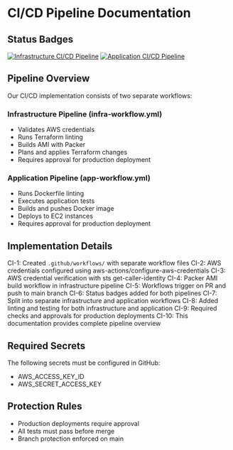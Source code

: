 # CI/CD Pipeline Documentation

## Status Badges
[![Infrastructure CI/CD Pipeline](https://github.com/sheeffii/full_devops_project/actions/workflows/infra-workflow.yml/badge.svg)](https://github.com/sheeffii/full_devops_project/actions/workflows/infra-workflow.yml)
[![Application CI/CD Pipeline](https://github.com/sheeffii/full_devops_project/actions/workflows/app-workflow.yml/badge.svg)](https://github.com/sheeffii/full_devops_project/actions/workflows/app-workflow.yml)

## Pipeline Overview

Our CI/CD implementation consists of two separate workflows:

### Infrastructure Pipeline (infra-workflow.yml)
- Validates AWS credentials
- Runs Terraform linting
- Builds AMI with Packer
- Plans and applies Terraform changes
- Requires approval for production deployment

### Application Pipeline (app-workflow.yml)
- Runs Dockerfile linting
- Executes application tests
- Builds and pushes Docker image
- Deploys to EC2 instances
- Requires approval for production deployment

## Implementation Details

CI-1: Created `.github/workflows/` with separate workflow files
CI-2: AWS credentials configured using aws-actions/configure-aws-credentials
CI-3: AWS credential verification with sts get-caller-identity
CI-4: Packer AMI build workflow in infrastructure pipeline
CI-5: Workflows trigger on PR and push to main branch
CI-6: Status badges added for both pipelines
CI-7: Split into separate infrastructure and application workflows
CI-8: Added linting and testing for both infrastructure and application
CI-9: Required checks and approvals for production deployments
CI-10: This documentation provides complete pipeline overview

## Required Secrets

The following secrets must be configured in GitHub:
- AWS_ACCESS_KEY_ID
- AWS_SECRET_ACCESS_KEY

## Protection Rules

- Production deployments require approval
- All tests must pass before merge
- Branch protection enforced on main